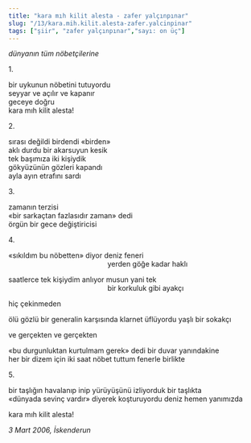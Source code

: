 ```yaml
---
title: "kara mıh kilit alesta - zafer yalçınpınar"
slug: "/13/kara.mih.kilit.alesta-zafer.yalcinpinar"
tags: ["şiir", "zafer yalçınpınar","sayı: on üç"]
---
```

*dünyanın tüm nöbetçilerine*

1\.

bir uykunun nöbetini tutuyordu\
seyyar ve açılır ve kapanır\
geceye doğru\
kara mıh kilit alesta!

2\.

sırası değildi birdendi «birden»\
aklı durdu bir akarsuyun kesik\
tek başımıza iki kişiydik\
gökyüzünün gözleri kapandı\
ayla ayın etrafını sardı

3\.

zamanın terzisi\
«bir sarkaçtan fazlasıdır zaman» dedi\
örgün bir gece değiştiricisi

4\.

«sıkıldım bu nöbetten» diyor deniz feneri\
                                                  yerden göğe
kadar haklı

saatlerce tek kişiydim anlıyor musun yani tek\
                                                  bir korkuluk
gibi ayakçı

hiç çekinmeden

ölü gözlü bir generalin karşısında klarnet üflüyordu yaşlı bir sokakçı

ve gerçekten ve gerçekten

«bu durgunluktan kurtulmam gerek» dedi bir duvar yanındakine\
her bir dizem için iki saat nöbet tuttum fenerle birlikte

5\.

bir taşlığın havalanıp inip yürüyüşünü izliyorduk bir taşlıkta\
«dünyada sevinç vardır» diyerek koşturuyordu deniz hemen yanımızda

kara mıh kilit alesta!

*3 Mart 2006, İskenderun*
